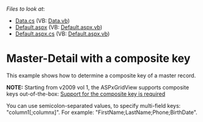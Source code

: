 <!-- default file list -->
*Files to look at*:

* [Data.cs](./CS/WebSite/App_Code/Data.cs) (VB: [Data.vb](./VB/WebSite/App_Code/Data.vb))
* [Default.aspx](./CS/WebSite/Default.aspx) (VB: [Default.aspx.vb](./VB/WebSite/Default.aspx.vb))
* [Default.aspx.cs](./CS/WebSite/Default.aspx.cs) (VB: [Default.aspx.vb](./VB/WebSite/Default.aspx.vb))
<!-- default file list end -->
# Master-Detail with a composite key


<p>This example shows how to determine a composite key of a master record.</p><p><strong>NOTE:</strong> Starting from v2009 vol 1, the ASPxGridView supports composite keys out-of-the-box: <a href="https://www.devexpress.com/Support/Center/p/AS16551">Support for the composite key is required</a></p><p>You can use semicolon-separated values, to specify multi-field keys: "column1[;columnx]". For example: "FirstName;LastName;Phone;BirthDate".</p>

<br/>


